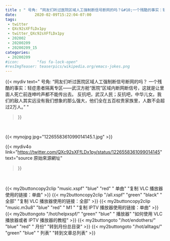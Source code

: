 ```yaml
---
title : " 号角: “网友们听过医院区域人工强制断信号断网的吗？&#10;一个残酷的事实：轻症患者隔离专区——武汉方舱“医院”区域内断网断信号，这就是让里面人死亡前连呻吟声都不能传出去。&#10;反抗吧，武汉人民；反抗吧，中华儿女。我们的敌人其实远没有我们想象的那么强大，他们全在五百权贵家族里，人数不会超过2万人。”  "
date:        2020-02-09T15:22:04-07:00
tags:
 - twitter
 - QXc92sXFfLDx1py
 - twitter_QXc92sXFfLDx1py
 - 202002
 - 20200209
 - 20200209_15
categories:
 - 20200209
#icon:        "fas fa-lock-open"
#resImgTeaser: teaserpics/wikipedia.org/emacs-jokes.png
---
```


{{< mydiv text=" 号角: “网友们听过医院区域人工强制断信号断网的吗？&#10;一个残酷的事实：轻症患者隔离专区——武汉方舱“医院”区域内断网断信号，这就是让里面人死亡前连呻吟声都不能传出去。&#10;反抗吧，武汉人民；反抗吧，中华儿女。我们的敌人其实远没有我们想象的那么强大，他们全在五百权贵家族里，人数不会超过2万人。”  "
>}}
<br>


 {{< mynojpg jpg="1226558361099014145.1.jpg" >}}<br> 



{{< mydiv4o link="https://twitter.com/QXc92sXFfLDx1py/status/1226558361099014145"
text="source 原始來源網址"
>}}


<br>



{{< my2buttoncopy2clip "music.xspf"        "blue"   "red"    " 单曲"  "复制 VLC 播放器使用的链接：单曲" >}} {{< my2buttoncopy2clip "/all.xspf"         "green"  "black"  " 全部"  "复制 VLC 播放器使用的链接：全部" >}} {{< my2buttoncopy2clip "music.m3u8"        "blue"   "red"    " M1 "    "复制 IPTV 播放器使用的链接：单曲" >}} {{< my2buttongoto      "/hot/helpxspf/"    "green"  "blue"   " 播放器" "如何使用 VLC 播放器或者 IPTV 播放器的教程" >}} {{< my2buttongoto      "/hot/endothers/"   "blue"   "red"    " 月份"   "转到月份总目录" >}} {{< my2buttongoto      "/hot/alltags/"     "green"  "blue"   " 列表"   "转到文章总列表" >}} 
